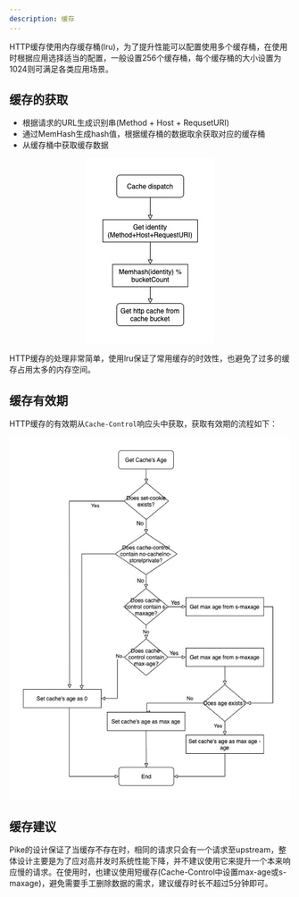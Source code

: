 ```yaml
---
description: 缓存
---
```


HTTP缓存使用内存缓存桶(lru)，为了提升性能可以配置使用多个缓存桶，在使用时根据应用选择适当的配置，一般设置256个缓存桶，每个缓存桶的大小设置为1024则可满足各类应用场景。

## 缓存的获取

- 根据请求的URL生成识别串(Method + Host + RequsetURI)
- 通过MemHash生成hash值，根据缓存桶的数据取余获取对应的缓存桶
- 从缓存桶中获取缓存数据

<p align="center">
<img src="./docs/cache-flow.jpg"/>
</p>

HTTP缓存的处理非常简单，使用lru保证了常用缓存的时效性，也避免了过多的缓存占用太多的内存空间。

## 缓存有效期

HTTP缓存的有效期从`Cache-Control`响应头中获取，获取有效期的流程如下：

<p align="center">
<img src="./docs/cache-age.jpg"/>
</p>

## 缓存建议

Pike的设计保证了当缓存不存在时，相同的请求只会有一个请求至upstream，整体设计主要是为了应对高并发时系统性能下降，并不建议使用它来提升一个本来响应慢的请求。在使用时，也建议使用短缓存(Cache-Control中设置max-age或s-maxage)，避免需要手工删除数据的需求，建议缓存时长不超过5分钟即可。

